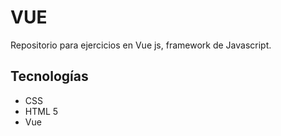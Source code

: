# VUE
Repositorio para ejercicios en Vue js, framework de Javascript.

## Tecnologías
- CSS
- HTML 5
- Vue